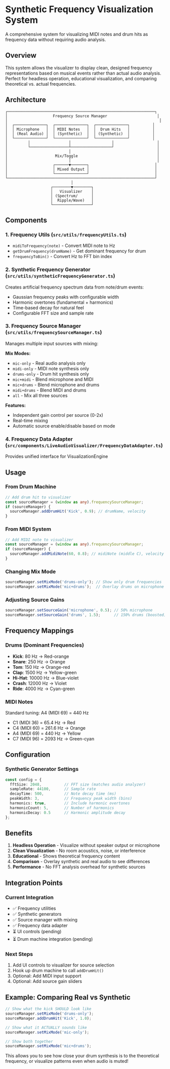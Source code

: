# Synthetic Frequency Visualization System

A comprehensive system for visualizing MIDI notes and drum hits as frequency data without requiring audio analysis.

## Overview

This system allows the visualizer to display clean, designed frequency representations based on musical events rather than actual audio analysis. Perfect for headless operation, educational visualization, and comparing theoretical vs. actual frequencies.

## Architecture

```
┌─────────────────────────────────────────────────────────────────┐
│                    Frequency Source Manager                      │
│                                                                   │
│  ┌──────────────┐  ┌──────────────┐  ┌──────────────┐          │
│  │ Microphone   │  │ MIDI Notes   │  │  Drum Hits   │          │
│  │ (Real Audio) │  │ (Synthetic)  │  │ (Synthetic)  │          │
│  └──────────────┘  └──────────────┘  └──────────────┘          │
│         │                 │                  │                   │
│         └─────────────────┴──────────────────┘                   │
│                           │                                      │
│                     Mix/Toggle                                   │
│                           │                                      │
│                    ┌──────▼───────┐                             │
│                    │ Mixed Output │                             │
│                    └──────────────┘                             │
└─────────────────────────────────────────────────────────────────┘
                             │
                    ┌────────▼────────┐
                    │   Visualizer    │
                    │ (Spectrum/      │
                    │  Ripple/Wave)   │
                    └─────────────────┘
```

## Components

### 1. Frequency Utils (`src/utils/frequencyUtils.ts`)
- `midiToFrequency(note)` - Convert MIDI note to Hz
- `getDrumFrequency(drumName)` - Get dominant frequency for drum
- `frequencyToBin()` - Convert Hz to FFT bin index

### 2. Synthetic Frequency Generator (`src/utils/syntheticFrequencyGenerator.ts`)
Creates artificial frequency spectrum data from note/drum events:
- Gaussian frequency peaks with configurable width
- Harmonic overtones (fundamental + harmonics)
- Time-based decay for natural feel
- Configurable FFT size and sample rate

### 3. Frequency Source Manager (`src/utils/frequencySourceManager.ts`)
Manages multiple input sources with mixing:

**Mix Modes:**
- `mic-only` - Real audio analysis only
- `midi-only` - MIDI note synthesis only
- `drums-only` - Drum hit synthesis only
- `mic+midi` - Blend microphone and MIDI
- `mic+drums` - Blend microphone and drums
- `midi+drums` - Blend MIDI and drums
- `all` - Mix all three sources

**Features:**
- Independent gain control per source (0-2x)
- Real-time mixing
- Automatic source enable/disable based on mode

### 4. Frequency Data Adapter (`src/components/LiveAudioVisualizer/FrequencyDataAdapter.ts`)
Provides unified interface for VisualizationEngine

## Usage

### From Drum Machine

```typescript
// Add drum hit to visualizer
const sourceManager = (window as any).frequencySourceManager;
if (sourceManager) {
  sourceManager.addDrumHit('Kick', 0.9); // drumName, velocity
}
```

### From MIDI System

```typescript
// Add MIDI note to visualizer
const sourceManager = (window as any).frequencySourceManager;
if (sourceManager) {
  sourceManager.addMidiNote(60, 0.8); // midiNote (middle C), velocity
}
```

### Changing Mix Mode

```typescript
sourceManager.setMixMode('drums-only'); // Show only drum frequencies
sourceManager.setMixMode('mic+drums');  // Overlay drums on microphone
```

### Adjusting Source Gains

```typescript
sourceManager.setSourceGain('microphone', 0.5); // 50% microphone
sourceManager.setSourceGain('drums', 1.5);      // 150% drums (boosted)
```

## Frequency Mappings

### Drums (Dominant Frequencies)
- **Kick**: 80 Hz → Red-orange
- **Snare**: 250 Hz → Orange
- **Tom**: 150 Hz → Orange-red
- **Clap**: 1500 Hz → Yellow-green
- **Hi-Hat**: 10000 Hz → Blue-violet
- **Crash**: 12000 Hz → Violet
- **Ride**: 4000 Hz → Cyan-green

### MIDI Notes
Standard tuning: A4 (MIDI 69) = 440 Hz
- C1 (MIDI 36) = 65.4 Hz → Red
- C4 (MIDI 60) = 261.6 Hz → Orange
- A4 (MIDI 69) = 440 Hz → Yellow
- C7 (MIDI 96) = 2093 Hz → Green-cyan

## Configuration

### Synthetic Generator Settings

```typescript
const config = {
  fftSize: 2048,          // FFT size (matches audio analyzer)
  sampleRate: 44100,      // Sample rate
  decayTime: 500,         // Note decay time (ms)
  peakWidth: 3,           // Frequency peak width (bins)
  harmonics: true,        // Include harmonic overtones
  harmonicCount: 5,       // Number of harmonics
  harmonicDecay: 0.5      // Harmonic amplitude decay
};
```

## Benefits

1. **Headless Operation** - Visualize without speaker output or microphone
2. **Clean Visualization** - No room acoustics, noise, or interference
3. **Educational** - Shows theoretical frequency content
4. **Comparison** - Overlay synthetic and real audio to see differences
5. **Performance** - No FFT analysis overhead for synthetic sources

## Integration Points

### Current Integration
- ✅ Frequency utilities
- ✅ Synthetic generators
- ✅ Source manager with mixing
- ✅ Frequency data adapter
- ⏳ UI controls (pending)
- ⏳ Drum machine integration (pending)

### Next Steps
1. Add UI controls to visualizer for source selection
2. Hook up drum machine to call `addDrumHit()`
3. Optional: Add MIDI input support
4. Optional: Add source gain sliders

## Example: Comparing Real vs Synthetic

```typescript
// Show what the kick SHOULD look like
sourceManager.setMixMode('drums-only');
sourceManager.addDrumHit('Kick', 1.0);

// Show what it ACTUALLY sounds like
sourceManager.setMixMode('mic-only');

// Show both together
sourceManager.setMixMode('mic+drums');
```

This allows you to see how close your drum synthesis is to the theoretical frequency, or visualize patterns even when audio is muted!
